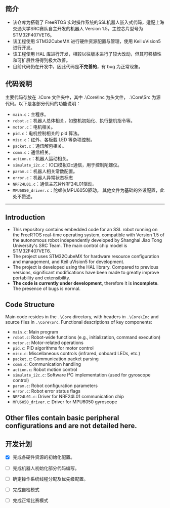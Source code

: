 ## 简介
- 该仓库为搭载了 FreeRTOS 实时操作系统的SSL机器人嵌入式代码，适配上海交通大学SRC赛队自主开发的机器人 Version 1.5，主控芯片型号为STM32F407VET6。
- 该工程使用 STM32CubeMX 进行硬件资源配置与管理，使用 Keil uVision5 进行开发。
- 该工程使用 HAL 库进行开发，相较以往版本进行了较大改动，但其可移植性和可扩展性将得到极大改善。
- 目前代码仍在开发中，因此代码是**不完善的**，有 bug 为正常现象。

## 代码说明
主要代码存放在 .\Core 文件夹中，其中 .\Core\Inc 为头文件， .\Core\Src 为源代码。以下是各部分代码的功能说明：
- `main.c`：主程序。
- `robot.c`：机器人总体相关，如整机初始化、执行整机指令等。
- `motor.c`：电机相关。
- `pid.c`：电机控制相关的 pid 算法。
- `misc.c`：红外、各板载 LED 等杂项控制。
- `packet.c`：通讯解包相关。
- `comm.c`：通信相关。
- `action.c`：机器人运动相关。
- `simulate_i2c.c`：IO口模拟i2c通信，用于控制陀螺仪。
- `param.c`：机器人相关常数配置。
- `error.c`：机器人异常状态标志
- `NRF24L01.c`：通信主芯片NRF24L01驱动。
- `MPU6050_driver.c`：陀螺仪MPU6050驱动。
其他文件为基础的外设配置，此处不赘述。
---
## Introduction
- This repository contains embedded code for an SSL robot running on the FreeRTOS real-time operating system, compatible with Version 1.5 of the autonomous robot independently developed by Shanghai Jiao Tong University's SRC Team. The main control chip model is STM32F407VET6.
- The project uses STM32CubeMX for hardware resource configuration and management, and Keil uVision5 for development.
- The project is developed using the HAL library. Compared to previous versions, significant modifications have been made to greatly improve portability and extensibility.
- **The code is currently under development**, therefore it is **incomplete**. The presence of bugs is normal.

## Code Structure
Main code resides in the `.\Core` directory, with headers in `.\Core\Inc` and source files in `.\Core\Src`. Functional descriptions of key components:

- `main.c`: Main program  
- `robot.c`: Robot-wide functions (e.g., initialization, command execution)  
- `motor.c`: Motor-related operations  
- `pid.c`: PID algorithms for motor control  
- `misc.c`: Miscellaneous controls (infrared, onboard LEDs, etc.)  
- `packet.c`: Communication packet parsing  
- `comm.c`: Communication handling  
- `action.c`: Robot motion control  
- `simulate_i2c.c`: Software I²C implementation (used for gyroscope control)  
- `param.c`: Robot configuration parameters  
- `error.c`: Robot error status flags  
- `NRF24L01.c`: Driver for NRF24L01 communication chip  
- `MPU6050_driver.c`: Driver for MPU6050 gyroscope  

Other files contain basic peripheral configurations and are not detailed here.
---
## 开发计划
- [x] 完成各硬件资源的初始化配置。
- [ ] 完成机器人初始化部分代码编写。
- [ ] 确定操作系统线程分配及优先级配置。
- [ ] 完成自检模式
- [ ] 完成正常比赛模式

